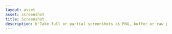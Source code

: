 ```yaml
---
layout: asset
asset: screenshot
title: Screenshot
description: b'Take full or partial screenshots as PNG, buffer or raw pixels.'
---
```


